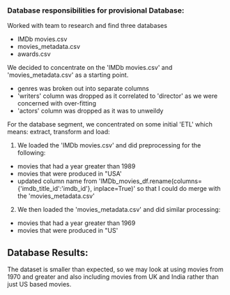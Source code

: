 ### Database responsibilities for provisional Database:

Worked with team to research and find three databases
- IMDb movies.csv
- movies_metadata.csv
- awards.csv

We decided to concentrate on the 'IMDb movies.csv' and 'movies_metadata.csv' as a starting point.
- genres was broken out into separate columns
- 'writers' column was dropped as it correlated to 'director' as we were concerned with over-fitting
- 'actors' column was dropped as it was to unweildy 


For the database segment, we concentrated on some initial 'ETL' which means: extract, transform and load:  

1) We loaded the 'IMDb movies.csv' and did preprocessing for the following:
- movies that had a year greater than 1989
- movies that were produced in "USA'
- updated column name from 'IMDb_movies_df.rename(columns={'imdb_title_id':'imdb_id'}, inplace=True)' so that I could do merge
with the 'movies_metadata.csv'

2) We then loaded the 'movies_metadata.csv' and did similar processing:
- movies that had a year greater than 1969
- movies that were produced in "US'

## Database Results:
The dataset is smaller than expected, so we may look at using movies from 1970 and greater and also including movies from UK and India rather than just US based movies.
